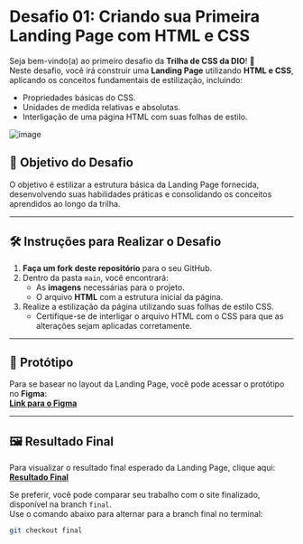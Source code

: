 # Desafio 01: Criando sua Primeira Landing Page com HTML e CSS

Seja bem-vindo(a) ao primeiro desafio da **Trilha de CSS da DIO**! 🎉  
Neste desafio, você irá construir uma **Landing Page** utilizando **HTML e CSS**, aplicando os conceitos fundamentais de estilização, incluindo:

- Propriedades básicas do CSS.
- Unidades de medida relativas e absolutas.
- Interligação de uma página HTML com suas folhas de estilo.


![image](https://user-images.githubusercontent.com/55519539/183538055-6cce606c-7d1d-4d15-a4be-ffeb5b37c956.png)

## 🚀 Objetivo do Desafio

O objetivo é estilizar a estrutura básica da Landing Page fornecida, desenvolvendo suas habilidades práticas e consolidando os conceitos aprendidos ao longo da trilha.

---

## 🛠️ Instruções para Realizar o Desafio

1. **Faça um fork deste repositório** para o seu GitHub.
2. Dentro da pasta `main`, você encontrará:
   - As **imagens** necessárias para o projeto.
   - O arquivo **HTML** com a estrutura inicial da página.
3. Realize a estilização da página utilizando suas folhas de estilo CSS.  
   - Certifique-se de interligar o arquivo HTML com o CSS para que as alterações sejam aplicadas corretamente.

---

## 🎨 Protótipo

Para se basear no layout da Landing Page, você pode acessar o protótipo no **Figma**:  
[**Link para o Figma**](#)  

---

## 🖼️ Resultado Final

Para visualizar o resultado final esperado da Landing Page, clique aqui:  
[**Resultado Final**](#)  

Se preferir, você pode comparar seu trabalho com o site finalizado, disponível na branch `final`.  
Use o comando abaixo para alternar para a branch final no terminal:  
```bash
git checkout final